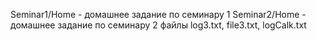 Seminar1/Home - домашнее задание по семинару 1
Seminar2/Home - домашнее задание по семинару 2 файлы log3.txt, file3.txt, logCalk.txt